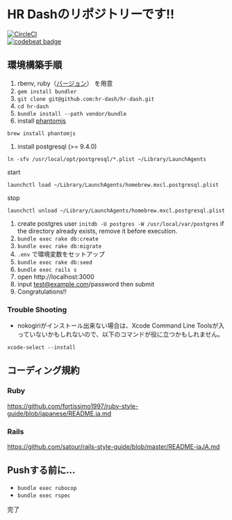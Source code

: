 # HR Dashのリポジトリーです!!

[![CircleCI](https://circleci.com/gh/hr-dash/hr-dash.svg?style=svg)](https://circleci.com/gh/hr-dash/hr-dash)  
[![codebeat badge](https://codebeat.co/badges/bff83534-d5b9-458d-964a-72bddc4a812d)](https://codebeat.co/projects/github-com-hr-dash-hr-dash)

## 環境構築手順
1. rbenv, ruby（[バージョン](https://github.com/hr-dash/hr-dash/blob/develop/.ruby-version)） を用意
1. `gem install bundler`
1. `git clone git@github.com:hr-dash/hr-dash.git`
1. `cd hr-dash`
1. `bundle install --path vendor/bundle`
1. install [phantomjs](http://phantomjs.org/)

  ```
  brew install phantomjs
  ```
1. install postgresql (>= 9.4.0)
  
  ```
  ln -sfv /usr/local/opt/postgresql/*.plist ~/Library/LaunchAgents
  ```
  
  start
  
  ```
  launchctl load ~/Library/LaunchAgents/homebrew.mxcl.postgresql.plist
  ```
  
  stop
  
  ```
  launchctl unload ~/Library/LaunchAgents/homebrew.mxcl.postgresql.plist
  ```
  
1. create postgres user
  `initdb -U postgres -W /usr/local/var/postgres`
  if the directory already exists, remove it before execution.
1. `bundle exec rake db:create`
1. `bundle exec rake db:migrate`
1. `.env` で環境変数をセットアップ
1. `bundle exec rake db:seed`
1. `bundle exec rails s`
1. open http://localhost:3000
1. input test@example.com/password then submit
1. Congratulations!!


### Trouble Shooting
* nokogiriがインストール出来ない場合は、Xcode Command Line Toolsが入っていないかもしれないので、以下のコマンドが役に立つかもしれません。

```
xcode-select --install
```


## コーディング規約
### Ruby
https://github.com/fortissimo1997/ruby-style-guide/blob/japanese/README.ja.md

### Rails
https://github.com/satour/rails-style-guide/blob/master/README-jaJA.md

## Pushする前に...
- `bundle exec rubocop`
- `bundle exec rspec`

完了

